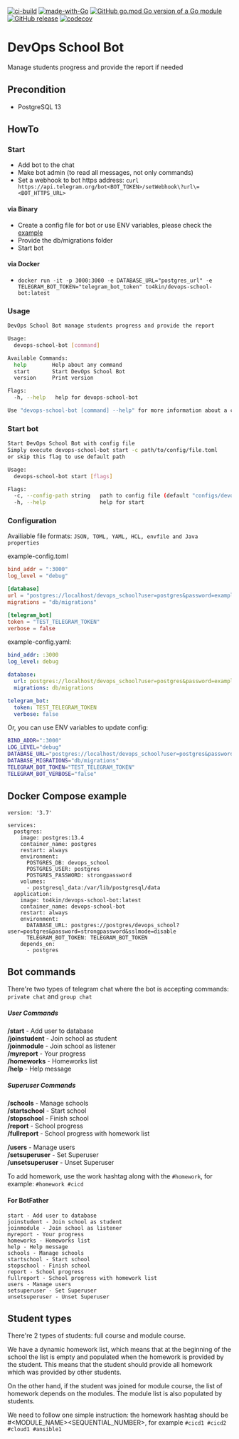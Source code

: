 [![ci-build](https://github.com/to4kin/devops-school-bot/actions/workflows/ci-build.yml/badge.svg?branch=master)](https://github.com/to4kin/devops-school-bot/actions/workflows/ci-build.yml)
[![made-with-Go](https://img.shields.io/badge/Made%20with-Go-1f425f.svg)](http://golang.org)
[![GitHub go.mod Go version of a Go module](https://img.shields.io/github/go-mod/go-version/to4kin/devops-school-bot.svg)](https://github.com/to4kin/devops-school-bot)
[![GitHub release](https://img.shields.io/github/release/to4kin/devops-school-bot.svg)](https://GitHub.com/to4kin/devops-school-bot/releases/)
[![codecov](https://codecov.io/gh/to4kin/devops-school-bot/branch/master/graph/badge.svg?token=FHZ0TRMG92)](https://codecov.io/gh/to4kin/devops-school-bot)

# DevOps School Bot

Manage students progress and provide the report if needed

## Precondition

* PostgreSQL 13
## HowTo

### Start

* Add bot to the chat
* Make bot admin (to read all messages, not only commands)
* Set a webhook to bot https address: `curl https://api.telegram.org/bot<BOT_TOKEN>/setWebhook\?url\=<BOT_HTTPS_URL>`

#### via Binary
* Create a config file for bot or use ENV variables, please check the [example](#configuration)
* Provide the db/migrations folder
* Start bot

#### via Docker
* ```docker run -it -p 3000:3000 -e DATABASE_URL="postgres_url" -e TELEGRAM_BOT_TOKEN="telegram_bot_token" to4kin/devops-school-bot:latest```

### Usage

```bash
DevOps School Bot manage students progress and provide the report

Usage:
  devops-school-bot [command]

Available Commands:
  help        Help about any command
  start       Start DevOps School Bot
  version     Print version

Flags:
  -h, --help   help for devops-school-bot

Use "devops-school-bot [command] --help" for more information about a command.
```

### Start bot

```bash
Start DevOps School Bot with config file
Simply execute devops-school-bot start -c path/to/config/file.toml
or skip this flag to use default path

Usage:
  devops-school-bot start [flags]

Flags:
  -c, --config-path string   path to config file (default "configs/devopsschoolbot.toml")
  -h, --help                 help for start
```

### Configuration

Availiable file formats: `JSON, TOML, YAML, HCL, envfile and Java properties`

example-config.toml

```toml
bind_addr = ":3000"
log_level = "debug"

[database]
url = "postgres://localhost/devops_school?user=postgres&password=example&sslmode=disable"
migrations = "db/migrations"

[telegram_bot]
token = "TEST_TELEGRAM_TOKEN"
verbose = false
```

example-config.yaml:

```yaml
bind_addr: :3000
log_level: debug

database:
  url: postgres://localhost/devops_school?user=postgres&password=example&sslmode=disable
  migrations: db/migrations

telegram_bot:
  token: TEST_TELEGRAM_TOKEN
  verbose: false
```

Or, you can use ENV variables to update config:
```bash
BIND_ADDR=":3000"
LOG_LEVEL="debug"
DATABASE_URL="postgres://localhost/devops_school?user=postgres&password=example&sslmode=disable"
DATABASE_MIGRATIONS="db/migrations"
TELEGRAM_BOT_TOKEN="TEST_TELEGRAM_TOKEN"
TELEGRAM_BOT_VERBOSE="false"
```

## Docker Compose example

```
version: '3.7'

services:
  postgres:
    image: postgres:13.4
    container_name: postgres
    restart: always
    environment:
      POSTGRES_DB: devops_school
      POSTGRES_USER: postgres
      POSTGRES_PASSWORD: strongpassword
    volumes:
      - postgresql_data:/var/lib/postgresql/data
  application:
    image: to4kin/devops-school-bot:latest
    container_name: devops-school-bot
    restart: always
    environment:
      DATABASE_URL: postgres://postgres/devops_school?user=postgres&password=strongpassword&sslmode=disable
      TELEGRAM_BOT_TOKEN: TELEGRAM_BOT_TOKEN
    depends_on:
      - postgres
```

## Bot commands

There're two types of telegram chat where the bot is accepting commands: `private chat` and `group chat`

##### User Commands
**/start** - Add user to database  
**/joinstudent** - Join school as student  
**/joinmodule** - Join school as listener  
**/myreport** - Your progress  
**/homeworks** - Homeworks list  
**/help** - Help message  

##### Superuser Commands
**/schools** - Manage schools  
**/startschool** - Start school  
**/stopschool** - Finish school  
**/report** - School progress  
**/fullreport** - School progress with homework list  

**/users** - Manage users  
**/setsuperuser** - Set Superuser  
**/unsetsuperuser** - Unset Superuser  

To add homework, use the work hashtag along with the `#homework`, for example: `#homework #cicd`

#### For BotFather

```
start - Add user to database
joinstudent - Join school as student
joinmodule - Join school as listener
myreport - Your progress
homeworks - Homeworks list
help - Help message
schools - Manage schools
startschool - Start school
stopschool - Finish school
report - School progress
fullreport - School progress with homework list
users - Manage users
setsuperuser - Set Superuser
unsetsuperuser - Unset Superuser
```

## Student types

There're 2 types of students: full course and module course.

We have a dynamic homework list, which means that at the beginning of the school the list is empty and populated when the homework is provided by the student. This means that the student should provide all homework which was provided by other students.

On the other hand, if the student was joined for module course, the list of homework depends on the modules. The module list is also populated by students.

We need to follow one simple instruction: the homework hashtag should be #<MODULE_NAME><SEQUENTIAL_NUMBER>, for example `#cicd1 #cicd2 #cloud1 #ansible1`